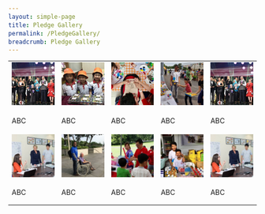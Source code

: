 ```yaml
---
layout: simple-page
title: Pledge Gallery
permalink: /PledgeGallery/
breadcrumb: Pledge Gallery
---
```


<table>
  <tr>
     <td width="20%">
       <img src="../images/President-s-Star-Charity.jpg" alt="Partner Story 1" />
     </td>
     <td width="20%">
       <img src="../images/PCF-Eunos_2.jpg" alt="Partner Story 2" />
     </td>
     <td width="20%">
       <img src="../images/PA.jpg" alt="Partner Story 3" />
     </td>
     <td width="20%">
        <img src="../images/Partner-Story4.jpg" alt="Partner Story 4" />
     </td>
     <td width="20%">
       <img src="../images/President-s-Star-Charity.jpg" alt="Partner Story 1" />
     </td>
  </tr>
  <tr>
     <td>
       <p>ABC</p>
     </td>
     <td>
       <p>ABC</p>
     </td>
     <td>
       <p>ABC</p>
     </td>
     <td>
       <p>ABC</p>
     </td> 
     <td>
       <p>ABC</p>
     </td> 
  </tr>
  <tr>
     <td>
       <img src="../images/Allison2.jpg" alt="Volunteer Story 1" />
     </td>
     <td>
       <img src="../images/Citi-Sg2.jpg" alt="Volunteer Story 2" />
     </td>
     <td>
       <img src="../images/Singtel2.jpg" alt="Volunteer Story 3" />
     </td>
     <td>
        <img src="../images/Joanne_1.jpg" alt="Volunteer Story 4" />
     </td>
     <td>
       <img src="../images/Allison2.jpg" alt="Volunteer Story 1" />
     </td>
  </tr>
  <tr>
     <td>
       <p>ABC</p>
     </td>
     <td>
       <p>ABC</p>
     </td>
     <td>
       <p>ABC</p>
     </td>
     <td>
       <p>ABC</p>
     </td> 
     <td>
       <p>ABC</p>
     </td> 
  </tr>
</table>
